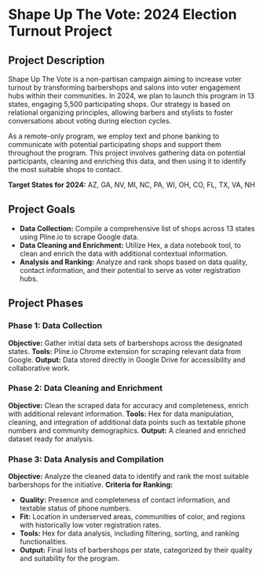 # Shape Up The Vote: 2024 Election Turnout Project

## Project Description
Shape Up The Vote is a non-partisan campaign aiming to increase voter turnout by transforming barbershops and salons into voter engagement hubs within their communities. In 2024, we plan to launch this program in 13 states, engaging 5,500 participating shops. Our strategy is based on relational organizing principles, allowing barbers and stylists to foster conversations about voting during election cycles.

As a remote-only program, we employ text and phone banking to communicate with potential participating shops and support them throughout the program. This project involves gathering data on potential participants, cleaning and enriching this data, and then using it to identify the most suitable shops to contact.

**Target States for 2024:** AZ, GA, NV, MI, NC, PA, WI, OH, CO, FL, TX, VA, NH

## Project Goals
- **Data Collection:** Compile a comprehensive list of shops across 13 states using Pline.io to scrape Google data.
- **Data Cleaning and Enrichment:** Utilize Hex, a data notebook tool, to clean and enrich the data with additional contextual information.
- **Analysis and Ranking:** Analyze and rank shops based on data quality, contact information, and their potential to serve as voter registration hubs.

## Project Phases

### Phase 1: Data Collection
**Objective:** Gather initial data sets of barbershops across the designated states.
**Tools:** Pline.io Chrome extension for scraping relevant data from Google.
**Output:** Data stored directly in Google Drive for accessibility and collaborative work.

### Phase 2: Data Cleaning and Enrichment
**Objective:** Clean the scraped data for accuracy and completeness, enrich with additional relevant information.
**Tools:** Hex for data manipulation, cleaning, and integration of additional data points such as textable phone numbers and community demographics.
**Output:** A cleaned and enriched dataset ready for analysis.

### Phase 3: Data Analysis and Compilation
**Objective:** Analyze the cleaned data to identify and rank the most suitable barbershops for the initiative.
**Criteria for Ranking:**
- **Quality:** Presence and completeness of contact information, and textable status of phone numbers.
- **Fit:** Location in underserved areas, communities of color, and regions with historically low voter registration rates.
- **Tools:** Hex for data analysis, including filtering, sorting, and ranking functionalities.
- **Output:** Final lists of barbershops per state, categorized by their quality and suitability for the program.
